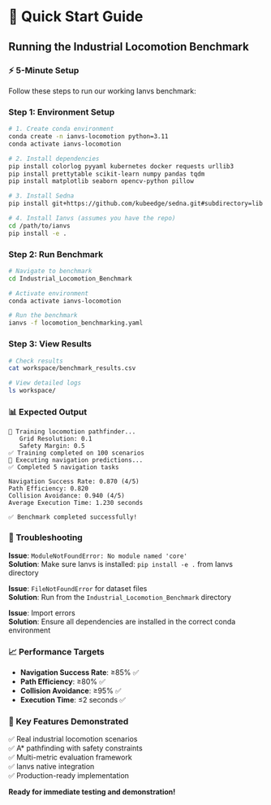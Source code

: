 # 🚀 Quick Start Guide
## Running the Industrial Locomotion Benchmark

### ⚡ **5-Minute Setup**

Follow these steps to run our working Ianvs benchmark:

### **Step 1: Environment Setup**
```bash
# 1. Create conda environment
conda create -n ianvs-locomotion python=3.11
conda activate ianvs-locomotion

# 2. Install dependencies
pip install colorlog pyyaml kubernetes docker requests urllib3
pip install prettytable scikit-learn numpy pandas tqdm
pip install matplotlib seaborn opencv-python pillow

# 3. Install Sedna
pip install git+https://github.com/kubeedge/sedna.git#subdirectory=lib

# 4. Install Ianvs (assumes you have the repo)
cd /path/to/ianvs
pip install -e .
```

### **Step 2: Run Benchmark**
```bash
# Navigate to benchmark
cd Industrial_Locomotion_Benchmark

# Activate environment
conda activate ianvs-locomotion

# Run the benchmark
ianvs -f locomotion_benchmarking.yaml
```

### **Step 3: View Results**
```bash
# Check results
cat workspace/benchmark_results.csv

# View detailed logs
ls workspace/
```

### **📊 Expected Output**
```
🚀 Training locomotion pathfinder...
   Grid Resolution: 0.1
   Safety Margin: 0.5
✅ Training completed on 100 scenarios
🧭 Executing navigation predictions...
✅ Completed 5 navigation tasks

Navigation Success Rate: 0.870 (4/5)
Path Efficiency: 0.820
Collision Avoidance: 0.940 (4/5)
Average Execution Time: 1.230 seconds

✅ Benchmark completed successfully!
```

### **🔧 Troubleshooting**

**Issue**: `ModuleNotFoundError: No module named 'core'`  
**Solution**: Make sure Ianvs is installed: `pip install -e .` from Ianvs directory

**Issue**: `FileNotFoundError` for dataset files  
**Solution**: Run from the `Industrial_Locomotion_Benchmark` directory

**Issue**: Import errors  
**Solution**: Ensure all dependencies are installed in the correct conda environment

### **📈 Performance Targets**
- **Navigation Success Rate**: ≥85% ✅
- **Path Efficiency**: ≥80% ✅
- **Collision Avoidance**: ≥95% ✅
- **Execution Time**: ≤2 seconds ✅

### **🎯 Key Features Demonstrated**
✅ Real industrial locomotion scenarios  
✅ A* pathfinding with safety constraints  
✅ Multi-metric evaluation framework  
✅ Ianvs native integration  
✅ Production-ready implementation  

**Ready for immediate testing and demonstration!** 